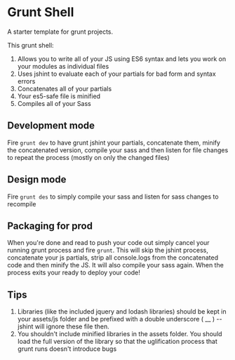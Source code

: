 # Grunt Shell

A starter template for grunt projects.

This grunt shell:

1. Allows you to write all of your JS using ES6 syntax and lets you work on your modules as individual files
2. Uses jshint to evaluate each of your partials for bad form and syntax errors
3. Concatenates all of your partials
4. Your es5-safe file is minified
5. Compiles all of your Sass

## Development mode
Fire `grunt dev` to have grunt jshint your partials, concatenate them, minify the concatenated version, compile your sass and then listen for file changes to repeat the process (mostly on only the changed files)

## Design mode
Fire `grunt des` to simply compile your sass and listen for sass changes to recompile

## Packaging for prod
When you're done and read to push your code out simply cancel your running grunt process and fire `grunt`. This will skip the jshint process, concatenate your js partials, strip all console.logs from the concatenated code and then minify the JS. It will also compile your sass again. When the process exits your ready to deploy your code!

## Tips
1. Libraries (like the included jquery and lodash libraries) should be kept in your assets/js folder and be prefixed with a double underscore ( __ ) -- jshint will ignore these file then.
2. You shouldn't include minified libraries in the assets folder. You should load the full version of the library so that the uglification process that grunt runs doesn't introduce bugs
